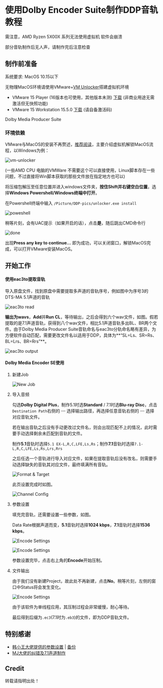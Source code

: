 # 使用Dolby Encoder Suite制作DDP音轨教程

需注意，AMD Ryzen 5X00X 系列无法使用虚拟机 软件会崩溃

部分音轨制作后无人声，请制作完后注意检查

##  制作前准备

系统要求: MacOS 10.15以下

无物理MacOS环境请使用VMware+[VM Unlocker](https://github.com/DrDonk/unlocker)搭建虚拟机环境

 - VMware 15 Player (16版本也可使用，其他版本未测) [下载](https://www.vmware.com/go/downloadplayer) (非商业用途无需激活但无快照功能)
 - VMware 15 Workstation 15.5.0 [下载](https://download3.vmware.com/software/wkst/file/VMware-workstation-full-15.5.0-14665864.exe) (请自备激活码)

 Dolby Media Producer Suite


### 环境依赖

VMware与MacOS的安装不再赘述，[推荐阅读](https://zhuanlan.zhihu.com/p/337036027)，主要介绍虚拟机解锁MacOS流程，以Windows为例：

![vm-unlocker](/Picture/DDP-pics/ddp-0vm.png) 

(一些AMD CPU 电脑的VMWare 不需要这个可以直接使用，Linux脚本存在一些问题，不过直接将Win脚本获取的那些文件放在指定地方也可以)

将压缩包解压至任意位置并进入windows文件夹，**按住Shift并右键空白位置**，选择**Windows Powershell/Windows终端中打开**。

在Powershell终端中输入 ```/Picture/DDP-pics/unlocker.exe install```

![poweshell](/Picture/DDP-pics/ddp-0shell.png)

稍等片刻，会有UAC提示（如果开启的话），点击**是**，随后跳出CMD命令行

![done](/Picture/DDP-pics/ddp-0done.png)

出现**Press any key to continue...** 即为成功，可以关闭窗口，解锁MacOS完成，可以打开VMware安装MacOS。

## 开始工作

#### 使用eac3to提取音轨

导入原盘文件，找到原盘中需要提取多声道的音轨序号，例如图中为序号3的DTS-MA 5.1声道的音轨

![eac3to read](/Picture/DDP-pics/ddp-1eac3to.png)

**输出为wavs**，**Add**并**Run CL**，等待输出，之后会得到六个wav文件，如图。假若提取的是7.1声道音轨，获得到八个wav文件，相比5.1声道音轨多出BL、BR两个文件。由于Dolby Media Producer Suite音轨命名与eac3to分轨命名略有差异，为方便软件自动匹配，需要更改文件名以适用于DDP，具体为**“SL=Ls、SR=Rs、BL=Lrs、BR=Rrs”**。

![eac3to output](/Picture/DDP-pics/ddp-1eac3.png)

#### Dolby Media Encoder SE使用

1. 新建Job

   ![New Job](/Picture/DDP-pics/ddp-2job.png)

2. 导入音频

   勾选**Dolby Digital Plus**，制作5.1时选**Standard** / 7.1时选**Blu-ray Disc**，点击```Destination Path```右侧的 **···** 选择输出路径，再选择任意音轨右侧的 **···** 选择对应音轨文件。

   若在输出音轨之后没有手动更改过文件名，则会出现匹配不上的情况，此时需要手动选择剩余未匹配到音轨的文件。

   制作**5.1**音轨时选择```5.1 EX-L,R,C,LFE,Ls,Rs```；制作**7.1**音轨时选择```7.1-L,R,C,LFE,Ls,Rs,Lrs,Rrs```

   之后任选一个音轨进行导入对应文件，如果在提取音轨后没有改名，则需要手动选择缺失的音轨其对应文件，最终填满所有音轨。

   ![Format & Target](/Picture/DDP-pics/ddp-2format.png)

   此页设置完成时如图。

   ![Channel Config](/Picture/DDP-pics/ddp-2wavs.png)

3. 参数设置

   填充完音轨，还需要设置一些参数，如图。

   Data Rate根据声道而变，**5.1**音轨时选择**1024 kbps**，**7.1**音轨时选择**1536 kbps**。

   ![Encode Settings](/Picture/DDP-pics/ddp-3settings.png)

   ![Encode Settings](/Picture/DDP-pics/ddp-3processing.png)

   参数设置完毕，点击右上角的**Encode**开始压制。

4. 文件输出

   由于我们没有新建Project，故此处不再新建，点击**No**。稍等片刻，左侧的窗口中Status将会发生变化。

   ![Encode Settings](/Picture/DDP-pics/ddp-4encode1.png)
   
   由于该软件为单线程应用，其压制过程会非常缓慢，耐心等待。
   
   最后得到后缀为```.ec3```(7.1时为```.eb3```)的文件，即为DDP音轨文件。

## 特别感谢

- [韩小王大佬提供的参数设置](https://t.me/c/1467204597/42995) | [备份](/Picture/DDP-pics/ddp-5refer.png)
- [MJ大佬的纠错及7.1声道制作](https://t.me/c/1467204597/63052)

## Credit

转载请指明出处！
